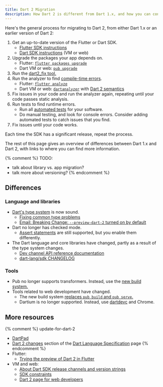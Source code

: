 ```yaml
---
title: Dart 2 Migration
description: How Dart 2 is different from Dart 1.x, and how you can convert your code to work with Dart 2.
---
```


Here's the general process for migrating to Dart 2,
from either Dart 1.x or an earlier version of Dart 2:

1. Get an up-to-date version of the Flutter or Dart SDK.
   * [Flutter SDK instructions][Flutter SDK install]
   * [Dart SDK instructions][Dart SDK install] (VM or web)
2. Upgrade the packages your app depends on.
   * Flutter: [`flutter packages upgrade`][flutter package upgrade]
   * Dart VM or web: [`pub upgrade`][pub upgrade]
3. Run the [dart2_fix tool.][dart2_fix]
4. Run the analyzer to find [compile-time errors][Fixing Common Type Problems].
   * Flutter: [`flutter analyze`][Flutter analyzer]
   * Dart VM or web: [`dartanalyzer`][dartanalyzer] with
     [Dart 2 semantics][enable strong mode]
5. Fix issues in your code and run the analyzer again,
   repeating until your code passes static analysis.
6. Run tests to find runtime errors.
   * Run all [automated tests] for your software.
   * Do manual testing, and look for console errors.
   Consider adding automated tests to catch issues that you find.
7. Fix issues until your code works.

Each time the SDK has a significant release, repeat the process.

The rest of this page gives an overview of differences between Dart 1.x and Dart 2,
with links to where you can find more information.

{% comment %}
TODO:
- talk about library vs. app migration?
- talk more about versioning?
{% endcomment %}


## Differences

### Language and libraries

* [Dart's type system][sound Dart] is now sound.
  * [Fixing common type problems][Fixing Common Type Problems]
  * [Email: Breaking Change: `--preview-dart-2` turned on by default][Leaf's email]
* Dart no longer has checked mode.
  * [Assert statements][] are still supported, but you enable them differently.
* The Dart language and core libraries have changed,
  partly as a result of the type system changes.
  * [Dev channel API reference documentation][apiref]
  * [dart-lang/sdk CHANGELOG][]

### Tools

* Pub no longer supports transformers.
  Instead, use the [new build system.][build system]
* Tools related to web development have changed.
  * The new build system [replaces `pub build` and `pub serve`.][build_runner web]
  * Dartium is no longer supported. Instead, use [dartdevc][] and Chrome.


## More resources

{% comment %} update-for-dart-2
  * [DartPad][]
  * [Dart 2 changes][] section of the [Dart Language Specification][] page
{% endcomment %}
* Flutter:
  * [Trying the preview of Dart 2 in Flutter][Flutter migration instructions]
* VM and web:
  * [About Dart SDK release channels and version strings][pre-release]
  * [SDK constraints][]
  * [Dart 2 page for web developers][webdev dart2]

[dartdevc]: {{site.dev-webdev}}/tools/dartdevc
[build system]: https://github.com/dart-lang/build/tree/master/docs
[automated tests]: /guides/testing
[customize static analysis]: /guides/language/analysis-options
[Flutter analyzer]: https://flutter.io/debugging/#the-dart-analyzer
[dartanalyzer]: https://github.com/dart-lang/sdk/tree/master/pkg/analyzer_cli#dartanalyzer
[flutter package upgrade]: https://flutter.io/using-packages/#updating-package-dependencies
[pub upgrade]: /tools/pub/get-started#upgrading-a-dependency
[dart2_fix]: https://github.com/dart-lang/dart2_fix
[angular-examples repos]: https://github.com/angular-examples
[apiref]: {{site.dart_api}}/dev
[assert statements]: /guides/language/language-tour#assert
[build_runner web]: {{site.dev-webdev}}/tools/build_runner
[creating library packages]: /guides/libraries/create-library-packages
[Dart 2 changes]: /guides/language/spec#dart-2-changes
[Dart Language Specification]: /guides/language/spec
[dart-lang/sdk CHANGELOG]: https://github.com/dart-lang/sdk/blob/master/CHANGELOG.md#200
[Dartium news]: http://news.dartlang.org/2017/06/a-stronger-dart-for-everyone.html
[DartPad]: {{site.custom.dartpad.direct-link}}
[enable strong mode]: /guides/language/analysis-options#enabling-dart-2-semantics
[Fixing Common Type Problems]: /guides/language/sound-problems
[Flutter migration instructions]: https://github.com/flutter/flutter/wiki/Trying-the-preview-of-Dart-2-in-Flutter
[Flutter SDK install]: https://flutter.io/upgrading/
[Dart SDK install]: /tools/sdk#install
[Leaf's email]: https://groups.google.com/d/msg/flutter-dev/H8dDhWg_c8I/_Ql78q_6AgAJ
[newsletters]: https://github.com/dart-lang/sdk/tree/master/docs/newsletter#dart-language-and-library-newsletters
[pre-release]: /tools/sdk#about-release-channels-and-version-strings
[SDK constraints]: /tools/pub/pubspec#sdk-constraints
[sound Dart]: /guides/language/sound-dart
[testing]: /guides/testing
[webdev dart2]: {{site.dev-webdev}}/dart-2
